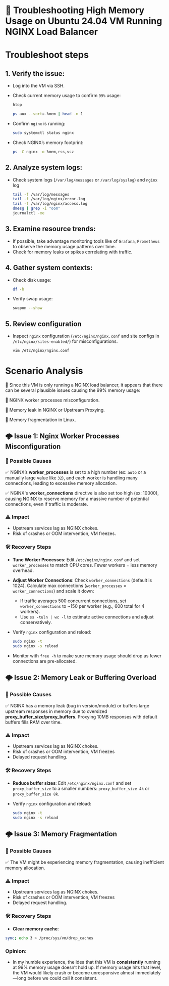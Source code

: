# 🚀 Troubleshooting High Memory Usage on Ubuntu 24.04 VM Running NGINX Load Balancer

# Troubleshoot steps

## 1. Verify the issue:
- Log into the VM via SSH.
- Check current memory usage to confirm `99%` usage:
    ```bash
    htop
    ```

    ```bash
    ps aux --sort=-%mem | head -n 1
    ```

- Confirm `nginx` is running:
    ```bash
    sudo systemctl status nginx
    ```
- Check NGINX’s memory footprint:
    ```bash
    ps -C nginx -o %mem,rss,vsz
    ```

## 2. Analyze system logs:

- Check system logs (`/var/log/messages` or `/var/log/syslog`) and `nginx` log
    ```bash
    tail -f /var/log/messages
    tail -f /var/log/nginx/error.log
    tail -f /var/log/nginx/access.log
    dmesg | grep -i "oom"
    journalctl -xe
    ```

## 3. Examine resource trends:

- If possible, take advantage monitoring tools like of `Grafana`, `Prometheus` to observe the memory usage patterns over time.
- Check for memory leaks or spikes correlating with traffic.

## 4. Gather system contexts:

- Check disk usage:
    ```bash
    df -h
    ```

- Verify swap usage:
    ```bash
    swapon --show
    ```

## 5. Review configuration

- Inspect `nginx` configuration (`/etc/nginx/nginx.conf` and site configs in `/etc/nginx/sites-enabled/`) for misconfigurations.

    ```bash
    vim /etc/nginx/nginx.conf
    ```

# Scenario Analysis
📌 Since this VM is only running a NGINX load balancer, it appears that there can be several plausible issues causing the 99% memory usage:

🛑 NGINX worker processes misconfiguration.

🛑 Memory leak in NGINX or Upstream Proxying.

🛑 Memory fragmentation in Linux.

## 🌩️ Issue 1: Nginx Worker Processes Misconfiguration

### 🔎 Possible Causes
✅ NGINX’s **worker_processes** is set to a high number (ex: `auto` or a manually large value like `32`), and each worker is handling many connections, leading to excessive memory allocation.

✅ NGINX's **worker_connections** directive is also set too high (ex: 10000), causing NGINX to reserve memory for a massive number of potential connections, even if traffic is moderate.

### ⚠️ Impact

- Upstream services lag as NGINX chokes.
- Risk of crashes or OOM intervention, VM freezes.

### 🛠️ Recovery Steps

- **Tune Worker Processes**: Edit `/etc/nginx/nginx.conf` and set `worker_processes` to match CPU cores. Fewer workers = less memory overhead.

- **Adjust Worker Connections**: Check `worker_connections` (default is 1024). Calculate max connections (`worker_processes` × `worker_connections`) and scale it down:
    - If traffic averages 500 concurrent connections, set `worker_connections` to ~150 per worker (e.g., 600 total for 4 workers).
    - Use `ss -tuln | wc -l` to estimate active connections and adjust conservatively.
- Verify `nginx` configuration and reload:
    ```bash
    sudo nginx -t
    sudo nginx -s reload
    ```
- Monitor with `free -h` to make sure memory usage should drop as fewer connections are pre-allocated.
## 🌩️ Issue 2: Memory Leak or Buffering Overload

### 🔎 Possible Causes
✅ NGINX has a memory leak (bug in version/module) or buffers large upstream responses in memory due to oversized **proxy_buffer_size/proxy_buffers**.
Proxying 10MB responses with default buffers fills RAM over time.

### ⚠️ Impact

- Upstream services lag as NGINX chokes.
- Risk of crashes or OOM intervention, VM freezes
- Delayed request handling.

### 🛠️ Recovery Steps

- **Reduce buffer sizes**: Edit `/etc/nginx/nginx.conf` and set `proxy_buffer_size` to a smaller numbers: `proxy_buffer_size 4k` or `proxy_buffer_size 8k`.

- Verify `nginx` configuration and reload:
    ```bash
    sudo nginx -t
    sudo nginx -s reload
    ```

## 🌩️ Issue 3: Memory Fragmentation

### 🔎 Possible Causes
✅ The VM might be experiencing memory fragmentation, causing inefficient memory allocation.

### ⚠️ Impact

- Upstream services lag as NGINX chokes.
- Risk of crashes or OOM intervention, VM freezes
- Delayed request handling.

### 🛠️ Recovery Steps

- **Clear memory cache**:

```bash
sync; echo 3 > /proc/sys/vm/drop_caches
```


### Opinion:

- In my humble experience, the idea that this VM is **consistently** running at 99% memory usage doesn’t hold up. If memory usage hits that level, the VM would likely crash or become unresponsive almost immediately—long before we could call it consistent.